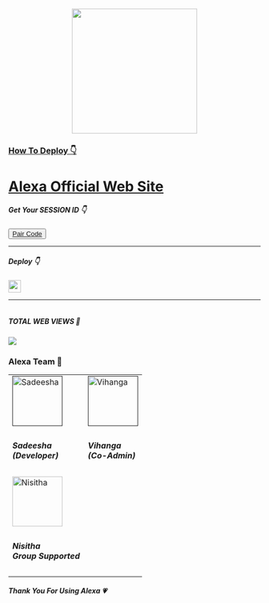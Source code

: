 <a href="#"><img src="http://readme-typing-svg.herokuapp.com?color=red&center=true&vCenter=true&multiline=false&lines=👸🏻Alexa+WHATSAPP+BOT" alt="">


<center><img src="https://i.ibb.co/mH4W0gX/68747470733a2f2f74656c656772612e70682f66696c652f6538663365343139623364616665396665383135332e6a7067.jpg" width="250" height="250"></center>
<h3>How To Deploy 👇</h3>
<h1><a href="http://sadiyamin.github.io/Test">Alexa Official Web Site</a></h1>
<p><tbody>
	
<h5>Get Your SESSION ID 👇</h5> 
	
<button><tr><a href="https://dependent-lucille-sadiyamin-2d7bde60.koyeb.app/">Pair Code</a></tr></button>
<hr>
<h5>Deploy 👇</h5>
<a href="http://koyeb.com" ><img src="https://i.ibb.co/t4KftP0/images.png width="50" height="25"></a>

<hr>
</tbody> 

<img src="http://readme-typing-svg.herokuapp.com?color=d1fa02&center=true&vCenter=true&multiline=false&lines=Created+By+Sadeesha_Min" alt="">


<h5>TOTAL WEB VIEWS 🌹</h5>
<img src="https://profile-counter.glitch.me/Sadeesha/count.svg" center>


<h3>Alexa Team 🐣</h3>
<table>
<tbody>
<tr>
<td><a href=""><img src="https://i.ibb.co/Lg7CQgB/IMG-20240322-WA0008-01.jpg" width="100" height="100" alt="Sadeesha"></a></td>
<td><a href=""><img src="https://i.ibb.co/chgBVvB/vihanga.jpg" width="100" height="100" alt="Vihanga"></a></td>
											
</tr>
<tr>
<td><h5>Sadeesha</br>(Developer)</h5></td>
<td><h5> Vihanga</br>(Co-Admin)</h5></td>
											
</tr>

<tr>
	<td><img src="https://i.ibb.co/xM8gkj9/img-2-1724039784821.webp" width="100" height="100" alt="Nisitha"></td>
</tr>
<tr>
	<td>
		<h5>Nisitha<br>Group Supported</h5>
	</td>
</tr>
</tr>
</tbody>
</table>

<h5>Thank You For Using Alexa 💗</h5>

